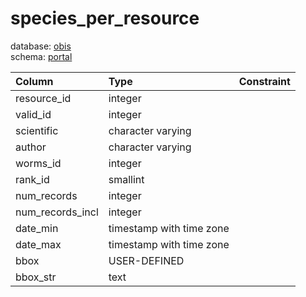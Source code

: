 # species_per_resource
database: [obis](../)  
schema: [portal](portal)  

|Column|Type|Constraint|
|:---|:---|:---|
|resource_id|integer||
|valid_id|integer||
|scientific|character varying||
|author|character varying||
|worms_id|integer||
|rank_id|smallint||
|num_records|integer||
|num_records_incl|integer||
|date_min|timestamp with time zone||
|date_max|timestamp with time zone||
|bbox|USER-DEFINED||
|bbox_str|text||
